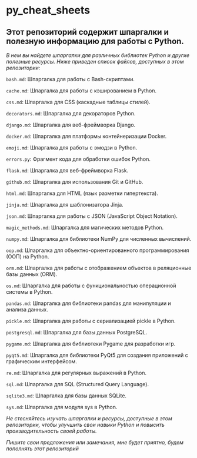 # py_cheat_sheets

## Этот репозиторий содержит шпаргалки и полезную информацию для работы с Python. 

*В нем вы найдете шпаргалки для различных библиотек Python и другие полезные ресурсы. Ниже приведен список файлов, доступных в этом репозитории:*

`bash.md`: Шпаргалка для работы с Bash-скриптами.

`cache.md`: Шпаргалка для работы с кэшированием в Python.

`css.md`: Шпаргалка для CSS (каскадные таблицы стилей).

`decorators.md`: Шпаргалка для декораторов Python.

`django.md`: Шпаргалка для веб-фреймворка Django.

`docker.md`: Шпаргалка для платформы контейнеризации Docker.

`emoji.md`: Шпаргалка для работы с эмодзи в Python.

`errors.py`: Фрагмент кода для обработки ошибок Python.

`flask.md`: Шпаргалка для веб-фреймворка Flask.

`github.md`: Шпаргалка для использования Git и GitHub.

`html.md`: Шпаргалка для HTML (язык разметки гипертекста).

`jinja.md`: Шпаргалка для шаблонизатора Jinja.

`json.md`: Шпаргалка для работы с JSON (JavaScript Object Notation).

`magic_methods.md`: Шпаргалка для магических методов Python.

`numpy.md`: Шпаргалка для библиотеки NumPy для численных вычислений.

`oop.md`: Шпаргалка для объектно-ориентированного программирования (ООП) на Python.

`orm.md`: Шпаргалка для работы с отображением объектов в реляционные базы данных (ORM).

`os.md`: Шпаргалка для работы с функциональностью операционной системы в Python.

`pandas.md`: Шпаргалка для библиотеки pandas для манипуляции и анализа данных.

`pickle.md`: Шпаргалка для работы с сериализацией pickle в Python.

`postgresql.md`: Шпаргалка для базы данных PostgreSQL.

`pygame.md`: Шпаргалка для библиотеки Pygame для разработки игр.

`pyqt5.md`: Шпаргалка для библиотеки PyQt5 для создания приложений с графическим интерфейсом.

`re.md`: Шпаргалка для регулярных выражений в Python.

`sql.md`: Шпаргалка для SQL (Structured Query Language).

`sqlite3.md`: Шпаргалка для базы данных SQLite.

`sys.md`: Шпаргалка для модуля sys в Python.

*Не стесняйтесь изучать шпаргалки и ресурсы, доступные в этом репозитории, чтобы улучшить свои навыки Python и повысить производительность своей работы.*

_Пишите свои предложения или замечания, мне будет приятно, будем пополнять этот репозиторий_
